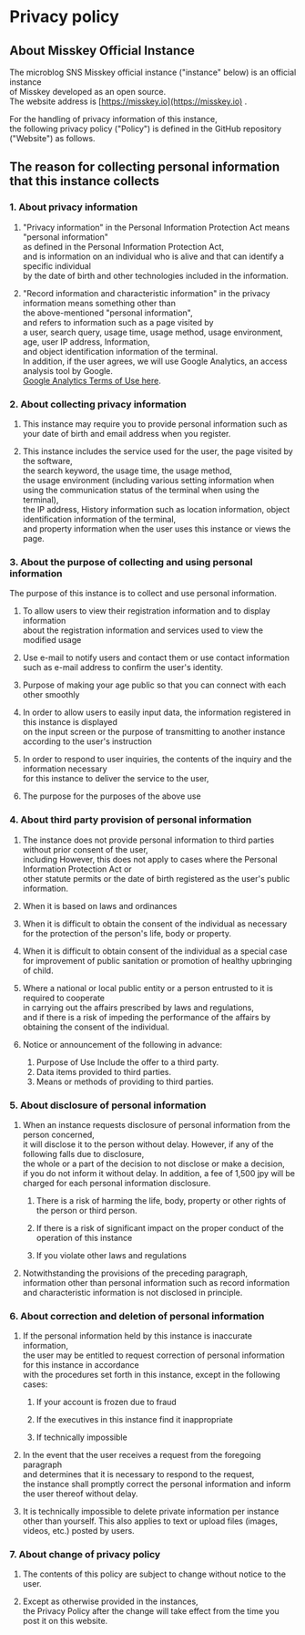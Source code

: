 # Privacy policy

## About Misskey Official Instance
The microblog SNS Misskey official instance ("instance" below) is an official instance  
of Misskey developed as an open source.  
The website address is [https://misskey.io](https://misskey.io) .


For the handling of privacy information of this instance,  
the following privacy policy ("Policy") is defined in the GitHub repository ("Website") as follows.


## The reason for collecting personal information that this instance collects
### 1. About privacy information
1. "Privacy information" in the Personal Information Protection Act means "personal information"  
	as defined in the Personal Information Protection Act,  
	and is information on an individual who is alive and that can identify a specific individual  
	by the date of birth and other technologies included in the information.

2. "Record information and characteristic information" in the privacy information means something other than  
	the above-mentioned "personal information",  
	and refers to information such as a page visited by  
	a user, search query, usage time, usage method, usage environment, age, user IP address, Information,  
	and object identification information of the terminal.  
	In addition, if the user agrees, we will use Google Analytics, an access analysis tool by Google.  
	[Google Analytics Terms of Use here](https://marketingplatform.google.com/about/analytics/terms/us/).


### 2. About collecting privacy information
1. This instance may require you to provide personal information such as your date of birth and email address when you register.

2. This instance includes the service used for the user, the page visited by the software,  
	the search keyword, the usage time, the usage method,  
	the usage environment (including various setting information when using the communication status of the terminal when using the terminal),  
	the IP address, History information such as location information, object identification information of the terminal,  
	and property information when the user uses this instance or views the page.


### 3. About the purpose of collecting and using personal information
The purpose of this instance is to collect and use personal information.

1. To allow users to view their registration information and to display information  
	about the registration information and services used to view the modified usage

2. Use e-mail to notify users and contact them or use contact information such as e-mail address to confirm the user's identity.

3. Purpose of making your age public so that you can connect with each other smoothly

4. In order to allow users to easily input data, the information registered in this instance is displayed  
	on the input screen or the purpose of transmitting to another instance according to the user's instruction

5. In order to respond to user inquiries, the contents of the inquiry and the information necessary  
	for this instance to deliver the service to the user,

6. The purpose for the purposes of the above use

### 4. About third party provision of personal information
1. The instance does not provide personal information to third parties without prior consent of the user,  
	including However, this does not apply to cases where the Personal Information Protection Act or  
	other statute permits or the date of birth registered as the user's public information.

1. When it is based on laws and ordinances

2. When it is difficult to obtain the consent of the individual as necessary  
	for the protection of the person's life, body or property.

3. When it is difficult to obtain consent of the individual as a special case  
	for improvement of public sanitation or promotion of healthy upbringing of child.

4. Where a national or local public entity or a person entrusted to it is required to cooperate  
	in carrying out the affairs prescribed by laws and regulations,  
	and if there is a risk of impeding the performance of the affairs by obtaining the consent of the individual.

5. Notice or announcement of the following in advance:
	1. Purpose of Use Include the offer to a third party.
	2. Data items provided to third parties.
	3. Means or methods of providing to third parties.

### 5. About disclosure of personal information
1. When an instance requests disclosure of personal information from the person concerned,  
	it will disclose it to the person without delay.
	However, if any of the following falls due to disclosure,  
	the whole or a part of the decision to not disclose or make a decision,  
	if you do not inform it without delay.
	In addition, a fee of 1,500 jpy will be charged for each personal information disclosure.

	1. There is a risk of harming the life, body, property or other rights of the person or third person.

	2. If there is a risk of significant impact on the proper conduct of the operation of this instance

	3. If you violate other laws and regulations

2. Notwithstanding the provisions of the preceding paragraph,  
	information other than personal information such as record information and characteristic information is not disclosed in principle.


### 6. About correction and deletion of personal information
1. If the personal information held by this instance is inaccurate information,  
	the user may be entitled to request correction of personal information for this instance in accordance  
	with the procedures set forth in this instance, except in the following cases:

	1. If your account is frozen due to fraud

	2. If the executives in this instance find it inappropriate

	3. If technically impossible

2. In the event that the user receives a request from the foregoing paragraph  
	and determines that it is necessary to respond to the request,  
	the instance shall promptly correct the personal information and inform the user thereof without delay.

3. It is technically impossible to delete private information per instance other than yourself.
	This also applies to text or upload files (images, videos, etc.) posted by users.

### 7. About change of privacy policy
1. The contents of this policy are subject to change without notice to the user.

2. Except as otherwise provided in the instances,  
	the Privacy Policy after the change will take effect from the time you post it on this website.
